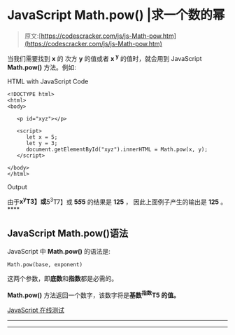 # JavaScript Math.pow() |求一个数的幂

> 原文:[https://codescracker.com/js/js-Math-pow.htm](https://codescracker.com/js/js-Math-pow.htm)

当我们需要找到 **x** 的 次方 **y** 的值或者 **x <sup>y</sup>** 的值时，就会用到 JavaScript **Math.pow()** 方法。例如:

HTML with JavaScript Code

```
<!DOCTYPE html>
<html>
<body>

   <p id="xyz"></p>

   <script>
      let x = 5;
      let y = 3;
      document.getElementById("xyz").innerHTML = Math.pow(x, y);
   </script>

</body>
</html>
```

Output

由于**x<sup>y</sup>T3】或**5<sup>3</sup>T7】或 **5*5*5** 的结果是 **125** ， 因此上面例子产生的输出是 **125** 。****

## JavaScript Math.pow()语法

JavaScript 中 **Math.pow()** 的语法是:

```
Math.pow(base, exponent)
```

这两个参数，即**底数**和**指数**都是必需的。

**Math.pow()** 方法返回一个数字，该数字将是**基数<sup>指数</sup>T5 的值。**

[JavaScript 在线测试](/exam/showtest.php?subid=6)

* * *

* * *